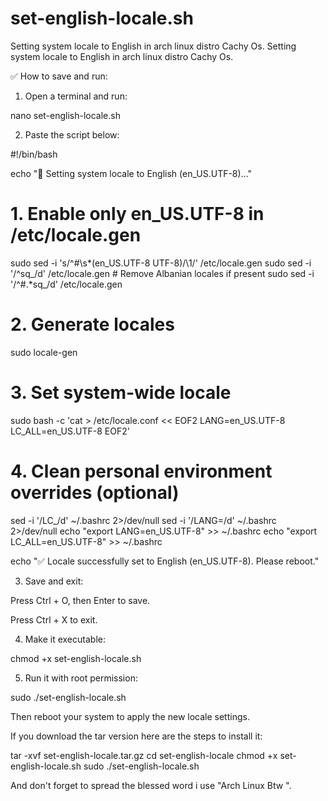 # set-english-locale.sh
Setting system locale to English in arch linux distro  Cachy Os.
Setting system locale to English in arch linux distro 
Cachy Os.

✅ How to save and run:

1. Open a terminal and run:

nano set-english-locale.sh


2. Paste the script below:

#!/bin/bash

echo "🔧 Setting system locale to English (en_US.UTF-8)..."

# 1. Enable only en_US.UTF-8 in /etc/locale.gen
sudo sed -i 's/^#\s*\(en_US.UTF-8 UTF-8\)/\1/' /etc/locale.gen
sudo sed -i '/^sq_/d' /etc/locale.gen   # Remove Albanian locales if present
sudo sed -i '/^#.*sq_/d' /etc/locale.gen

# 2. Generate locales
sudo locale-gen

# 3. Set system-wide locale
sudo bash -c 'cat > /etc/locale.conf << EOF2
LANG=en_US.UTF-8
LC_ALL=en_US.UTF-8
EOF2'

# 4. Clean personal environment overrides (optional)
sed -i '/LC_/d' ~/.bashrc 2>/dev/null
sed -i '/LANG=/d' ~/.bashrc 2>/dev/null
echo "export LANG=en_US.UTF-8" >> ~/.bashrc
echo "export LC_ALL=en_US.UTF-8" >> ~/.bashrc

echo "✅ Locale successfully set to English (en_US.UTF-8). Please reboot."



3. Save and exit:

Press Ctrl + O, then Enter to save.

Press Ctrl + X to exit.



4. Make it executable:

chmod +x set-english-locale.sh


5. Run it with root permission:

sudo ./set-english-locale.sh



Then reboot your system to apply the new locale settings.

If you download the tar version here are the steps to install it:

tar -xvf set-english-locale.tar.gz
cd set-english-locale
chmod +x set-english-locale.sh
sudo ./set-english-locale.sh

And don't forget to spread the blessed word i use "Arch Linux Btw ".

